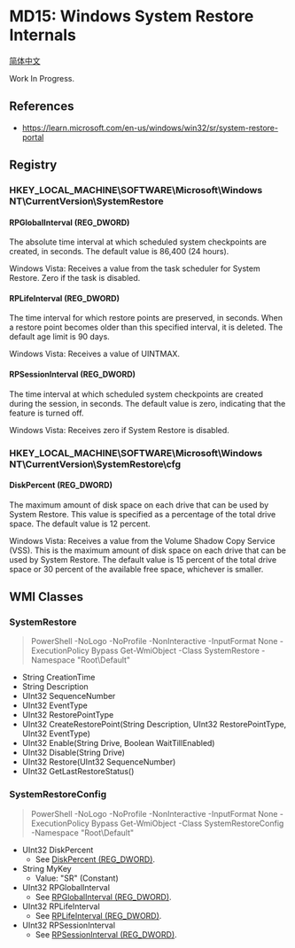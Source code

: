 ﻿# MD15: Windows System Restore Internals

[简体中文](ReadMe.zh-CN.md)

Work In Progress.

## References

- https://learn.microsoft.com/en-us/windows/win32/sr/system-restore-portal

## Registry

### HKEY_LOCAL_MACHINE\SOFTWARE\Microsoft\Windows NT\CurrentVersion\SystemRestore

#### RPGlobalInterval (REG_DWORD)

The absolute time interval at which scheduled system checkpoints are created,
in seconds. The default value is 86,400 (24 hours).

Windows Vista: Receives a value from the task scheduler for System Restore.
Zero if the task is disabled.

#### RPLifeInterval (REG_DWORD)

The time interval for which restore points are preserved, in seconds. When a
restore point becomes older than this specified interval, it is deleted. The
default age limit is 90 days.

Windows Vista: Receives a value of UINTMAX.

#### RPSessionInterval (REG_DWORD)

The time interval at which scheduled system checkpoints are created during the
session, in seconds. The default value is zero, indicating that the feature is
turned off.

Windows Vista: Receives zero if System Restore is disabled.

### HKEY_LOCAL_MACHINE\SOFTWARE\Microsoft\Windows NT\CurrentVersion\SystemRestore\cfg

#### DiskPercent (REG_DWORD)

The maximum amount of disk space on each drive that can be used by System
Restore. This value is specified as a percentage of the total drive space.
The default value is 12 percent.

Windows Vista: Receives a value from the Volume Shadow Copy Service (VSS).
This is the maximum amount of disk space on each drive that can be used by
System Restore. The default value is 15 percent of the total drive space or
30 percent of the available free space, whichever is smaller.

## WMI Classes

### SystemRestore

> PowerShell -NoLogo -NoProfile -NonInteractive -InputFormat None -ExecutionPolicy Bypass Get-WmiObject -Class SystemRestore -Namespace "Root\Default"

- String CreationTime
- String Description
- UInt32 SequenceNumber
- UInt32 EventType
- UInt32 RestorePointType
- UInt32 CreateRestorePoint(String Description, UInt32 RestorePointType, UInt32 EventType)
- UInt32 Enable(String Drive, Boolean WaitTillEnabled)
- UInt32 Disable(String Drive)
- UInt32 Restore(UInt32 SequenceNumber)
- UInt32 GetLastRestoreStatus()

### SystemRestoreConfig

> PowerShell -NoLogo -NoProfile -NonInteractive -InputFormat None -ExecutionPolicy Bypass Get-WmiObject -Class SystemRestoreConfig -Namespace "Root\Default"

- UInt32 DiskPercent
  - See [DiskPercent (REG_DWORD)](#DiskPercent-REG_DWORD).
- String MyKey
  - Value: "SR" (Constant)
- UInt32 RPGlobalInterval
  - See [RPGlobalInterval (REG_DWORD)](#RPGlobalInterval-REG_DWORD).
- UInt32 RPLifeInterval
  - See [RPLifeInterval (REG_DWORD)](#RPLifeInterval-REG_DWORD).
- UInt32 RPSessionInterval
  - See [RPSessionInterval (REG_DWORD)](#RPSessionInterval-REG_DWORD).
